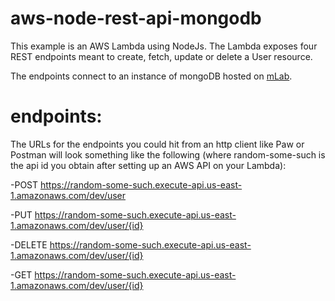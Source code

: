 # aws-node-rest-api-mongodb
This example is an AWS Lambda using NodeJs. The Lambda exposes four
REST endpoints meant to create, fetch, update or delete a User resource.

The endpoints connect to an instance of mongoDB hosted on [mLab](https://mlab.com/).


# endpoints:
The URLs for the endpoints you could hit from an http client like Paw or
Postman will look something like the following (where random-some-such is the
api id you obtain after setting up an AWS API on your Lambda):

-POST https://random-some-such.execute-api.us-east-1.amazonaws.com/dev/user

-PUT https://random-some-such.execute-api.us-east-1.amazonaws.com/dev/user/{id}

-DELETE https://random-some-such.execute-api.us-east-1.amazonaws.com/dev/user/{id}

-GET https://random-some-such.execute-api.us-east-1.amazonaws.com/dev/user/{id}
